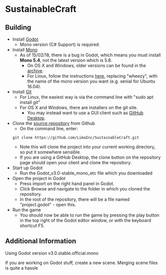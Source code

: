 # SustainableCraft

## Building
* Install [Godot](https://godotengine.org/download)
    * Mono version (C# Support) is required.
* Install [Mono](http://www.mono-project.com/download/stable/)
    * As of 15/02/18, there is a bug in Godot, which means you must install **Mono 5.4**, not the latest version which is 5.8.
        * On OS X and Windows, older versions can be found in the [archive](https://download.mono-project.com/archive/).
        * For Linux, follow the instructions [here](http://www.mono-project.com/docs/getting-started/install/linux/#accessing-older-releases), replacing "wheezy", with the name of the mono version you want (e.g. xenial for Ubuntu 16.04).
* Install [Git](https://git-scm.com/downloads)
    * For Linux, the easiest way is via the command line with "sudo apt install git"
    * For OS X and Windows, there are installers on the git site.
        * You may instead want to use a GUI client such as [GitHub Desktop](https://desktop.github.com/).
* Clone the [source repository](https://github.com/LimaInc/SustainableCraft) from Github
    * On the command line, enter:
    ````
    git clone https://github.com/LimaInc/SustainableCraft.git
    ````
    * Note this will clone the project into your current working directory, so put it somewhere sensible.
    * If you are using a GitHub Desktop, the clone button on the repository page should open your client and clone the repository.
* Start up Godot
    * Run the Godot_v3.0-stable_mono_etc file which you downloaded
* Open the project in Godot
    * Press import on the right hand panel in Godot.
    * Click Browse and navigate to the folder in which you cloned the repository.
    * In the root of the repository, there will be a file named "project.godot" - open this.
* Run the game
    * You should now be able to run the game by pressing the play button in the top right of the Godot editor window, or with the keyboard shortcut F5.

## Additional Information
Using Godot version v3.0.stable.official.mono

If you are working on Godot stuff, create a new scene. Merging scene files is quite a hassle

